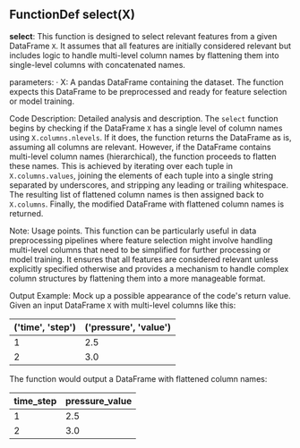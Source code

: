 ## FunctionDef select(X)
**select**: This function is designed to select relevant features from a given DataFrame `X`. It assumes that all features are initially considered relevant but includes logic to handle multi-level column names by flattening them into single-level columns with concatenated names.

parameters:
· X: A pandas DataFrame containing the dataset. The function expects this DataFrame to be preprocessed and ready for feature selection or model training.

Code Description: Detailed analysis and description.
The `select` function begins by checking if the DataFrame `X` has a single level of column names using `X.columns.nlevels`. If it does, the function returns the DataFrame as is, assuming all columns are relevant. However, if the DataFrame contains multi-level column names (hierarchical), the function proceeds to flatten these names. This is achieved by iterating over each tuple in `X.columns.values`, joining the elements of each tuple into a single string separated by underscores, and stripping any leading or trailing whitespace. The resulting list of flattened column names is then assigned back to `X.columns`. Finally, the modified DataFrame with flattened column names is returned.

Note: Usage points.
This function can be particularly useful in data preprocessing pipelines where feature selection might involve handling multi-level columns that need to be simplified for further processing or model training. It ensures that all features are considered relevant unless explicitly specified otherwise and provides a mechanism to handle complex column structures by flattening them into a more manageable format.

Output Example: Mock up a possible appearance of the code's return value.
Given an input DataFrame `X` with multi-level columns like this:

| ('time', 'step') | ('pressure', 'value') |
|------------------|-----------------------|
| 1                | 2.5                   |
| 2                | 3.0                   |

The function would output a DataFrame with flattened column names:

| time_step | pressure_value |
|-----------|----------------|
| 1         | 2.5            |
| 2         | 3.0            |
